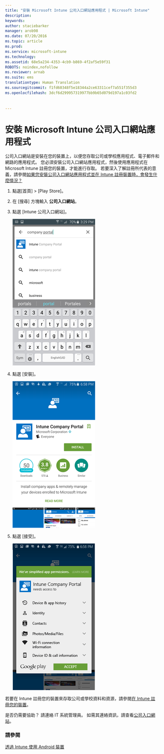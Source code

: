 ```yaml
---
title: "安裝 Microsoft Intune 公司入口網站應用程式 | Microsoft Intune"
description: 
keywords: 
author: staciebarker
manager: arob98
ms.date: 07/20/2016
ms.topic: article
ms.prod: 
ms.service: microsoft-intune
ms.technology: 
ms.assetid: 68e5a234-4353-4cb9-b869-4f2af5e59f31
ROBOTS: noindex,nofollow
ms.reviewer: arnab
ms.suite: ems
translationtype: Human Translation
ms.sourcegitcommit: f1fd60348f5e18344a2ce63311cef7a551f355d3
ms.openlocfilehash: 3dcf6d299957319977bb9b65d079d197a1c03fd2


---
```



# 安裝 Microsoft Intune 公司入口網站應用程式

公司入口網站是安裝在您的裝置上，以便您存取公司或學校應用程式、電子郵件和網路的應用程式。  您必須安裝公司入口網站應用程式，然後使用應用程式在 Microsoft Intune 註冊您的裝置，才能進行存取。 若要深入了解註冊所代表的意義，請參閱[如果您安裝公司入口網站應用程式並在 Intune 註冊裝置時，會發生什麼情況？](what-happens-if-you-install-the-company-portal-app-and-enroll-your-device-in-intune-android.md)

1.  點選[首頁]  &gt; [Play Store]。

2.  在 [搜尋]  方塊輸入 **公司入口網站**。

3.  點選 [Intune 公司入口網站]。

    ![android-search-company-portal](./media/and-cpinstall-1-search-cp.png)

4.  點選 [安裝]。

    ![android-install-company-portal](./media/and-cpinstall-2-install.png)

5.  點選 [接受]。

    ![android-accept-company-portal-terms](./media/and-cpinstall-3-cp-accept.png)

若要在 Intune 註冊您的裝置來存取公司或學校資料和資源，請參閱[在 Intune 註冊您的裝置](enroll-your-device-in-Intune-android.md)。

是否仍需要協助？ 請連絡 IT 系統管理員。 如需其連絡資訊，請查看[公司入口網站](http://portal.manage.microsoft.com)。

### 請參閱
[透過 Intune 使用 Android 裝置](using-your-android-device-with-intune.md)


<!--HONumber=Jul16_HO3-->


